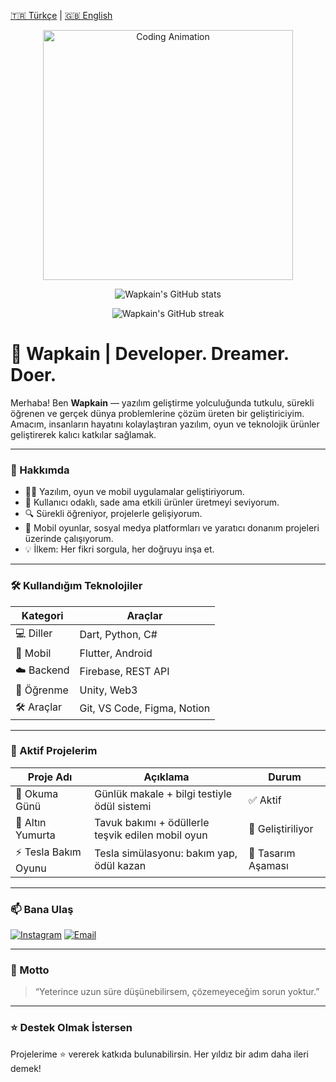 [🇹🇷 Türkçe](./README.md) | [🇬🇧 English](./README.en.md)

<p align="center">
  <img src="https://media.giphy.com/media/qgQUggAC3Pfv687qPC/giphy.gif" width="400" alt="Coding Animation" />
</p>

<p align="center">
  <img src="https://github-readme-stats.vercel.app/api?username=Wapkain&show_icons=true&theme=tokyonight" alt="Wapkain's GitHub stats" />
</p>
<p align="center">
  <img src="https://github-readme-streak-stats.herokuapp.com/?user=Wapkain&theme=tokyonight" alt="Wapkain's GitHub streak" />
</p>





# 🌟 Wapkain | Developer. Dreamer. Doer.

Merhaba! Ben **Wapkain** — yazılım geliştirme yolculuğunda tutkulu, sürekli öğrenen ve gerçek dünya problemlerine çözüm üreten bir geliştiriciyim. Amacım, insanların hayatını kolaylaştıran yazılım, oyun ve teknolojik ürünler geliştirerek kalıcı katkılar sağlamak.

---

### 🚀 Hakkımda

- 👨‍💻 Yazılım, oyun ve mobil uygulamalar geliştiriyorum.  
- 📱 Kullanıcı odaklı, sade ama etkili ürünler üretmeyi seviyorum.  
- 🔍 Sürekli öğreniyor, projelerle gelişiyorum.  
- 🔧 Mobil oyunlar, sosyal medya platformları ve yaratıcı donanım projeleri üzerinde çalışıyorum.  
- 💡 İlkem: Her fikri sorgula, her doğruyu inşa et.

---

### 🛠️ Kullandığım Teknolojiler

| Kategori     | Araçlar                                        |
|--------------|------------------------------------------------|
| 💻 Diller     | Dart, Python, C#                               |
| 📱 Mobil     | Flutter, Android                               |
| ☁️ Backend   | Firebase, REST API                             |
| 🧠 Öğrenme   | Unity, Web3                                    |
| 🛠️ Araçlar   | Git, VS Code, Figma, Notion                    |

---

### 📌 Aktif Projelerim

| Proje Adı             | Açıklama                                                             | Durum         |
|------------------------|----------------------------------------------------------------------|---------------|
| 🧠 Okuma Günü          | Günlük makale + bilgi testiyle ödül sistemi                          | ✅ Aktif       |
| 🐓 Altın Yumurta       | Tavuk bakımı + ödüllerle teşvik edilen mobil oyun                    | 🔧 Geliştiriliyor |
| ⚡ Tesla Bakım Oyunu   | Tesla simülasyonu: bakım yap, ödül kazan                             | 🧪 Tasarım Aşaması |

---

### 📫 Bana Ulaş

[![Instagram](https://img.shields.io/badge/Instagram-%23E4405F.svg?logo=instagram&logoColor=white)](https://instagram.com/wapkain.dev)
[![Email](https://img.shields.io/badge/Email-%23D14836.svg?logo=gmail&logoColor=white)](mailto:wapkain.dev@gmail.com)

---

### 🧠 Motto

> “Yeterince uzun süre düşünebilirsem, çözemeyeceğim sorun yoktur.”

---

### ⭐ Destek Olmak İstersen

Projelerime ⭐ vererek katkıda bulunabilirsin. Her yıldız bir adım daha ileri demek!
